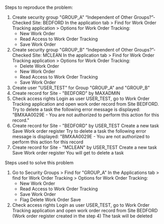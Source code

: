 
Steps to reproduce the problem:

1) Create security group "GROUP_A"
   “Independent of Other Groups?”- Checked
   Site: BEDFORD
   In the application tab > Find for Work Order Tracking application > Options for Work Order Tracking:
   - New Work Order
   - Read Access to Work Order Tracking
   - Save Work Order
2) Create security group "GROUP_B"
   “Independent of Other Groups?”- Checked
   Site: MCLEAN
   In the application tab > Find for Work Order Tracking application > Options for Work Order Tracking:
   - Delete Work Order
   - New Work Order
   - Read Access to Work Order Tracking
   - Save Work Order
3) Create user "USER_TEST" for Group "GROUP_A" and "GROUP_B"
4) Create record for Site - "BEDFORD" by MAXADMIN
5) Check access rights
   Login as user USER_TEST, go to Work Order Tracking application and open work order record from Site BEDFORD.
   Try to delete a task the following error message is displayed:
   "BMXAA0029E - You are not authorized to perform this action for this record."
6) Create record for Site - "BEDFORD" by USER_TEST
    Create a new task
    Save Work order register
    Try to delete a task the following error message is displayed:
    "BMXAA0029E - You are not authorized to perform this action for this record
7) Create record for Site - "MCLEAN" by USER_TEST
     Create a new task
     Save Work order register
     You will get to delete a task
 
Steps used to solve this problem

1) Go to Security Groups > Find for "GROUP_A"
    In the Applications tab > find for Work Order Tracking > Options for Work Order Tracking:
    - New Work Order
    - Read Access to Work Order Tracking
    - Save Work Order
    - Flag Delete Work Order
    Save
2) Check access rights
    Login as user USER_TEST, go to Work Order Tracking application and open work order record from   Site BEDFORD (Work order register created in the step 4)
    The task will be deleted
 
